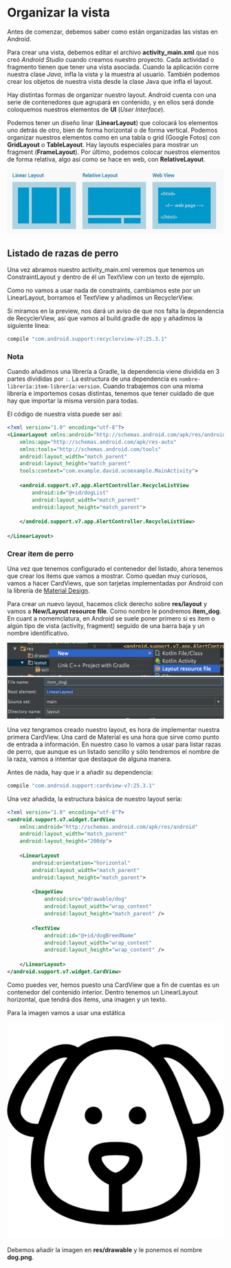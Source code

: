 # Organizar la vista

Antes de comenzar, debemos saber como están organizadas las vistas en Android.

Para crear una vista, debemos editar el archivo **activity_main.xml** que nos creó *Android Studio* cuando creamos nuestro proyecto. Cada actividad o fragmento tienen que tener una vista asociada. Cuando la aplicación corre nuestra clase *Java*, infla la vista y la muestra al usuario. También podemos crear los objetos de nuestra vista desde la clase Java que infla el layout.

Hay distintas formas de organizar nuestro layout. Android cuenta con una serie de contenedores que agrupará en contenido, y en ellos será donde coloquemos nuestros elementos de **UI** (*User Interface*).

Podemos tener un diseño linar (**LinearLayout**) que colocará los elementos uno detrás de otro, bien de forma horizontal o de forma vertical. Podemos organizar nuestros elementos como en una tabla o grid (Google Fotos) con **GridLayout** o **TableLayout**. Hay layouts especiales para mostrar un fragment (**FrameLayout**). Por último, podemos colocar nuestros elementos de forma relativa, algo así como se hace en web, con **RelativeLayout**.

![Screenshot](img/layouts.jpg)

## Listado de razas de perro

Una vez abramos nuestro activity_main.xml veremos que tenemos un ConstraintLayout y dentro de él un TextView con un texto de ejemplo.

Como no vamos a usar nada de constraints, cambiamos este por un LinearLayout, borramos el TextView y añadimos un RecyclerView.

Si miramos en la preview, nos dará un aviso de que nos falta la dependencia de RecyclerView, así que vamos al build.gradle de app y añadimos la siguiente línea:

```Java
compile "com.android.support:recyclerview-v7:25.3.1"
```

### Nota

Cuando añadimos una librería a Gradle, la dependencia viene dividida en 3 partes divididas por `:`. La estructura de una dependencia es `nombre-librería:item-librería:version`. Cuando trabajemos con una misma librería e importemos cosas distintas, tenemos que tener cuidado de que hay que importar la misma versión para todas.

El código de nuestra vista puede ser así:

```xml
<?xml version="1.0" encoding="utf-8"?>
<LinearLayout xmlns:android="http://schemas.android.com/apk/res/android"
    xmlns:app="http://schemas.android.com/apk/res-auto"
    xmlns:tools="http://schemas.android.com/tools"
    android:layout_width="match_parent"
    android:layout_height="match_parent"
    tools:context="com.example.david.ucoexample.MainActivity">

    <android.support.v7.app.AlertController.RecycleListView
        android:id="@+id/dogList"
        android:layout_width="match_parent"
        android:layout_height="match_parent">

    </android.support.v7.app.AlertController.RecycleListView>

</LinearLayout>
```

### Crear item de perro

Una vez que tenemos configurado el contenedor del listado, ahora tenemos que crear los items que vamos a mostrar. Como quedan muy curiosos, vamos a hacer CardViews, que son tarjetas implementadas por Android con la librería de [Material Design](https://material.io/guidelines/).

Para crear un nuevo layout, hacemos click derecho sobre **res/layout** y vamos a **New/Layout resource file**.
Como nombre le pondremos **item_dog**. En cuant a nomemclatura, en Android se suele poner primero si es item o algún tipo de vista (activity, fragment) seguido de una barra baja y un nombre identificativo.

![Screenshot](img/create_layout_1.png)
![Screenshot](img/create_layout_2.png)

Una vez tengramos creado nuestro layout, es hora de implementar nuestra primera CardView. Una card de Material es una hora que sirve como punto de entrada a información. En nuestro caso lo vamos a usar para listar razas de perro, que aunque es un listado sencillo y sólo tendremos el nombre de la raza, vamos a intentar que destaque de alguna manera.

Antes de nada, hay que ir a añadir su dependencia:

```Java
compile "com.android.support:cardview-v7:25.3.1"
```

Una vez añadida, la estructura básica de nuestro layout sería:

```xml
<?xml version="1.0" encoding="utf-8"?>
<android.support.v7.widget.CardView
    xmlns:android="http://schemas.android.com/apk/res/android"
    android:layout_width="match_parent"
    android:layout_height="200dp">

    <LinearLayout
        android:orientation="horizontal"
        android:layout_width="match_parent"
        android:layout_height="match_parent">

        <ImageView
            android:src="@drawable/dog"
            android:layout_width="wrap_content"
            android:layout_height="match_parent" />

        <TextView
            android:id="@+id/dogBreedName"
            android:layout_width="wrap_content"
            android:layout_height="wrap_content" />

    </LinearLayout>
</android.support.v7.widget.CardView>
```

Como puedes ver, hemos puesto una CardView que a fin de cuentas es un contenedor del contenido interior. Dentro tenemos un LinearLayout horizontal, que tendrá dos items, una imagen y un texto.

Para la imagen vamos a usar una estática

![Screenshot](img/dog.png)

Debemos añadir la imagen en **res/drawable** y le ponemos el nombre **dog.png**.
